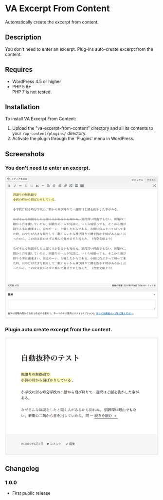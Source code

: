 VA Excerpt From Content
==============================

Automatically create the excerpt from content.

## Description

You don't need to enter an excerpt. Plug-ins auto-create excerpt from the content.

## Requires

* WordPress 4.5 or higher
* PHP 5.6+  
PHP 7 is not tested.

## Installation

To install VA Excerpt From Content:

1. Upload the "va-excerpt-from-content" directory and all its contents to your `/wp-content/plugins/` directory.
2. Activate the plugin through the 'Plugins' menu in WordPress.

## Screenshots

### You don't need to enter an excerpt.
![Post Edit.](./screenshot-1.png)  

### Plugin auto create excerpt from the content.
![Post View.](./screenshot-2.png)  

## Changelog

### 1.0.0
* First public release